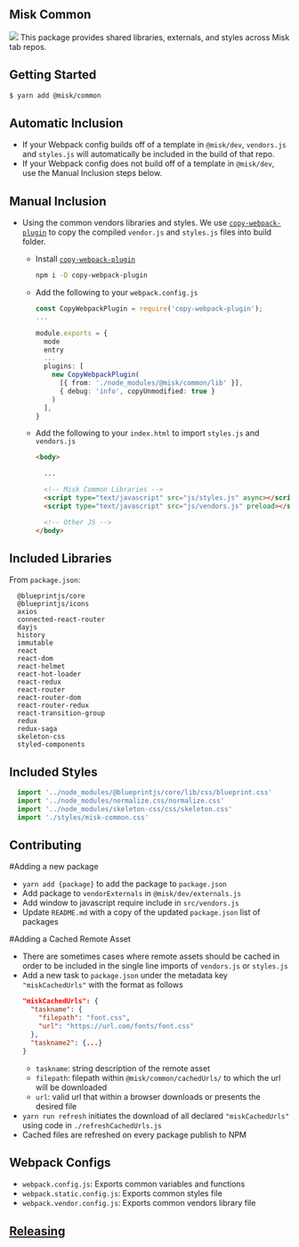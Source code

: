 Misk Common
---
![](https://raw.githubusercontent.com/square/misk/master/misk.png)
This package provides shared libraries, externals, and styles across Misk tab repos.

Getting Started
---
```bash
$ yarn add @misk/common
```

Automatic Inclusion
---
- If your Webpack config builds off of a template in `@misk/dev`, `vendors.js` and `styles.js` will automatically be included in the build of that repo.
- If your Webpack config does not build off of a template in `@misk/dev`, use the Manual Inclusion steps below.

Manual Inclusion
---
- Using the common vendors libraries and styles. We use [`copy-webpack-plugin`](https://github.com/webpack-contrib/copy-webpack-plugin) to copy the compiled `vendor.js` and `styles.js` files into build folder.
  - Install [`copy-webpack-plugin`](https://github.com/webpack-contrib/copy-webpack-plugin)
    
    ```bash
    npm i -D copy-webpack-plugin
    ```

  - Add the following to your `webpack.config.js`

    ```Typescript
    const CopyWebpackPlugin = require('copy-webpack-plugin');
    ...

    module.exports = {
      mode
      entry
      ...
      plugins: [
        new CopyWebpackPlugin(
          [{ from: './node_modules/@misk/common/lib' }], 
          { debug: 'info', copyUnmodified: true }
        )
      ],
    }
    ```
  
  - Add the following to your `index.html` to import `styles.js` and `vendors.js`

    ```HTML
    <body>

      ...

      <!-- Misk Common Libraries -->
      <script type="text/javascript" src="js/styles.js" async></script>
      <script type="text/javascript" src="js/vendors.js" preload></script>

      <!-- Other JS -->
    </body>
    ```

Included Libraries
---
From `package.json`:

```
  @blueprintjs/core
  @blueprintjs/icons
  axios
  connected-react-router
  dayjs
  history
  immutable
  react
  react-dom
  react-helmet
  react-hot-loader
  react-redux
  react-router
  react-router-dom
  react-router-redux
  react-transition-group
  redux
  redux-saga
  skeleton-css
  styled-components
```

Included Styles
---
```Typescript
  import '../node_modules/@blueprintjs/core/lib/css/blueprint.css'
  import '../node_modules/normalize.css/normalize.css'
  import '../node_modules/skeleton-css/css/skeleton.css'
  import './styles/misk-common.css'
```

Contributing
---
#Adding a new package
- `yarn add {package}` to add the package to `package.json`
- Add package to `vendorExternals` in `@misk/dev/externals.js`
- Add window to javascript require include in `src/vendors.js`
- Update `README.md` with a copy of the updated `package.json` list of packages

#Adding a Cached Remote Asset
- There are sometimes cases where remote assets should be cached in order to be included in the single line imports of `vendors.js` or `styles.js`
- Add a new task to `package.json` under the metadata key   `"miskCachedUrls"` with the format as follows
  ```JSON
  "miskCachedUrls": {
    "taskname": {
      "filepath": "font.css",
      "url": "https://url.com/fonts/font.css"
    },
    "taskname2": {...}
  }
  ```
  - `taskname`: string description of the remote asset
  - `filepath`: filepath within `@misk/common/cachedUrls/` to which the url will be downloaded
  - `url`: valid url that within a browser downloads or presents the desired file
- `yarn run refresh` initiates the download of all declared `"miskCachedUrls"` using code in `./refreshCachedUrls.js`
- Cached files are refreshed on every package publish to NPM

Webpack Configs
---
- `webpack.config.js`: Exports common variables and functions
- `webpack.static.config.js`: Exports common styles file
- `webpack.vendor.config.js`: Exports common vendors library file

[Releasing](https://github.com/square/misk/blob/master/misk/web/%40misk/RELEASING.md)
---
